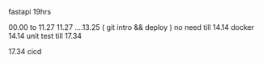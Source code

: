 fastapi 19hrs


00.00 to 11.27
11.27 ....13.25 ( git intro && deploy ) no need
till 14.14 docker
14.14 unit test till 17.34

17.34 cicd 


